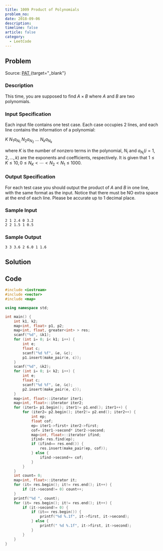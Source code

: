 ```yaml
---
title: 1009 Product of Polynomials
problem_no:
date: 2018-09-06
description: 
timeline: false
article: false
category:
  - LeetCode
---
```


<!--more-->

## Problem

Source: [PAT ](https://pintia.cn/problem-sets/994805342720868352/exam/problems/994805509540921344){target="_blank"}

### Description

This time, you are supposed to find $A×B$ where $A$ and $B$ are two polynomials.

### Input Specification

Each input file contains one test case. Each case occupies 2 lines, and each line contains the information of a polynomial:

$K\ N_1 a_{N_1}\ N_2 a_{N_2}\ ...\ N_k a_{N_k}$

where $K$ is the number of nonzero terms in the polynomial, $N_i$ and $a_{N_i}(i=1,2,...,k)$ are the exponents and coefficients, respectively. It is given that $1≤K≤10,0≤N_K<⋯<N_2<N_1≤1000$.

### Output Specification

For each test case you should output the product of $A$ and $B$ in one line, with the same format as the input. Notice that there must be NO extra space at the end of each line. Please be accurate up to 1 decimal place.

### Sample Input

```text
2 1 2.4 0 3.2
2 2 1.5 1 0.5
```

### Sample Output

```text
3 3 3.6 2 6.0 1 1.6
```

## Solution

## Code




```cpp
#include <iostream>
#include <vector>
#include <map>

using namespace std;

int main() {
    int k1, k2;
    map<int, float> p1, p2;
    map<int, float, greater<int> > res;
    scanf("%d", &k1);
    for (int i= 0; i< k1; i++) {
        int e;
        float c;
        scanf("%d %f", &e, &c);
        p1.insert(make_pair(e, c));
    }
    scanf("%d", &k2);
    for (int i= 0; i< k2; i++) {
        int e;
        float c;
        scanf("%d %f", &e, &c);
        p2.insert(make_pair(e, c));
    }
    map<int, float>::iterator iter1;
    map<int, float>::iterator iter2;
    for (iter1= p1.begin(); iter1!= p1.end(); iter1++) {
        for (iter2= p2.begin(); iter2!= p2.end(); iter2++) {
            int ep;
            float cof;
            ep= iter1->first+ iter2->first;
            cof= iter1->second* iter2->second;
            map<int, float>::iterator ifind;
            ifind= res.find(ep);
            if (ifind== res.end()) {
                res.insert(make_pair(ep, cof));
            } else {
                ifind->second+= cof;            
            }
        }
    }
    int count= 0;
    map<int, float>::iterator it;
    for (it= res.begin(); it!= res.end(); it++) {
        if (it->second!= 0) count++;
    }
    printf("%d ", count);
    for (it= res.begin(); it!= res.end(); it++) {
        if (it->second!= 0) {
            if (it== res.begin()) {
                printf("%d %.1f", it->first, it->second);
            } else {
                printf(" %d %.1f", it->first, it->second);
            }
        }
    }
}
```
